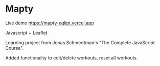 # Mapty

Live demo https://mapty-eqlipt.vercel.app

Javascript + Leaflet.

Learning project from Jonas Schmedtman's "The Complete JavaScript Course".

Added functionality to edit/delete workouts, reset all workouts.
